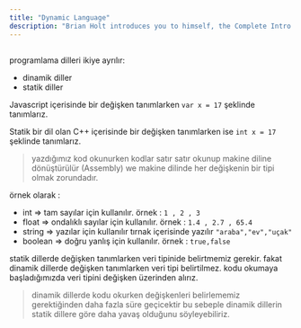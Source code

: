 ```yaml
---
title: "Dynamic Language"
description: "Brian Holt introduces you to himself, the Complete Intro to React version 6, and what you can expect to learn"
---
```


##

programlama dilleri ikiye ayrılır:

- dinamik diller
- statik diller

Javascript içerisinde bir değişken tanımlarken `var x = 17` şeklinde tanımlarız.

Statik bir dil olan C++ içerisinde bir değişken tanımlarken ise `int x = 17` şeklinde tanımlarız.

> yazdığımız kod okunurken kodlar satır satır okunup makine diline dönüştürülür (Assembly) we makine dilinde her değişkenin bir tipi olmak zorundadır.

örnek olarak :

- int => tam sayılar için kullanılır. örnek : `1 , 2 , 3`
- float => ondalıklı sayılar için kullanılır. örnek : `1.4 , 2.7 , 65.4`
- string => yazılar için kullanılır tırnak içerisinde yazılır `"araba","ev","uçak"`
- boolean => doğru yanlış için kullanılır. örnek : `true,false`

statik dillerde değişken tanımlarken veri tipinide belirtmemiz gerekir.
fakat dinamik dillerde değişken tanımlarken veri tipi belirtilmez. kodu okumaya başladığımızda veri tipini değişken üzerinden alırız.

> dinamik dillerde kodu okurken değişkenleri belirlememiz gerektiğinden daha fazla süre geçicektir bu sebeple dinamik dillerin statik dillere göre daha yavaş olduğunu söyleyebiliriz.
